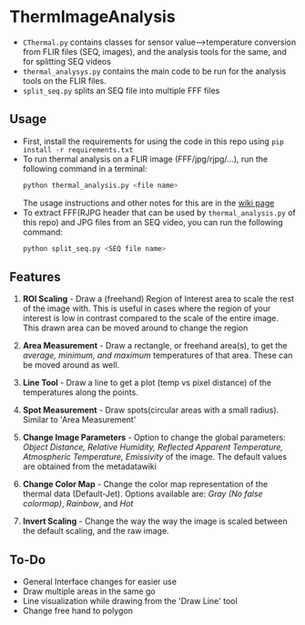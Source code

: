 # ThermImageAnalysis
* `CThermal.py` contains classes for sensor value-->temperature conversion from FLIR files (SEQ, images), and the analysis tools for the same, and for splitting SEQ videos
* `thermal_analysys.py` contains the main code to be run for the analysis tools on the FLIR files.
* `split_seq.py` splits an SEQ file into multiple FFF files


## Usage
* First, install the requirements for using the code in this repo using `pip install -r requirements.txt`
* To run thermal analysis on a FLIR image (FFF/jpg/rjpg/...), run the following command in a terminal:
    ```bash
    python thermal_analysis.py <file name>
    ```  
  The usage instructions and other notes for this are in the [wiki page](https://github.com/detecttechnologies/Thermal_Image_Analysis/wiki/Instructions-Manual-for-the-Thermal-Image-Analysis-software)
* To extract FFF(RJPG header that can be used by `thermal_analysis.py` of this repo) and JPG files from an SEQ video, you can run the following command:
    ```bash
    python split_seq.py <SEQ file name>
    ```


## Features
1. **ROI Scaling** - Draw a (freehand) Region of Interest area to scale the rest of the image with. This is useful in cases where the region of your interest is low in contrast compared to the scale of the entire image. This drawn area can be moved around to change the region

2. **Area Measurement** - Draw a rectangle, or freehand area(s), to get the *average, minimum, and maximum* temperatures of that area. These can be moved around as well.

3. **Line Tool** - Draw a line to get a plot (temp vs pixel distance) of the temperatures along the points.

4. **Spot Measurement** - Draw spots(circular areas with a small radius). Similar to 'Area Measurement'

5. **Change Image Parameters** - Option to change the global parameters: *Object Distance, Relative Humidity, Reflected Apparent Temperature, Atmospheric Temperature, Emissivity* of the image. The default values are obtained from the metadatawiki

6. **Change Color Map** - Change the color map representation of the thermal data (Default-Jet). Options available are: *Gray* *(No false colormap)*, *Rainbow*, and *Hot*

7. **Invert Scaling** - Change the way the way the image is scaled between the default scaling, and the raw image.

## To-Do

* General Interface changes for easier use 
* Draw multiple areas in the same go
* Line visualization while drawing from the 'Draw Line' tool
* Change free hand to polygon 
